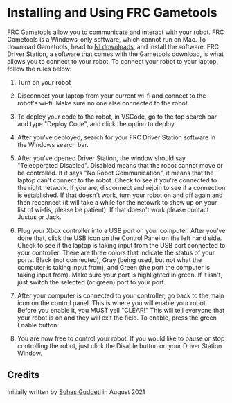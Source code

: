 # Installing and Using FRC Gametools

FRC Gametools allow you to communicate and interact with your robot. FRC Gametools is a Windows-only software, which cannot run on Mac. To download Gametools, head to [NI downloads](https://www.ni.com/en-us/support/downloads/drivers/download.frc-game-tools.html), and install the software. FRC Driver Station, a software that comes with the Gametools download, is what allows you to connect to your robot. To connect your robot to your laptop, follow the rules below:

1. Turn on your robot

2. Disconnect your laptop from your current wi-fi and connect to the robot's wi-fi. Make sure no one else connected to the robot.

3. To deploy your code to the robot, in VSCode, go to the top search bar and type "Deploy Code", and click the option to deploy. 

4. After you've deployed, search for your FRC Driver Station software in the Windows search bar. 

5. After you've opened Driver Station, the window should say "Teleoperated Disabled". Disabled means that the robot cannot move or be controlled. If it says "No Robot Communication", it means that the laptop can't connect to the robot. Check to see if you're connected to the right network. If you are, disconnect and rejoin to see if a connection is established. If that doesn't work, turn your robot on and off again and then reconnect (it will take a while for the netowrk to show up on your list of wi-fis, please be patient). If that doesn't work please contact Justus or Jack.

6. Plug your Xbox controller into a USB port on your computer. After you've done that, click the USB icon on the Control Panel on the left hand side. Check to see if the laptop is taking input from the USB port connected to your controller. There are three colors that indicate the status of your ports. Black (not connected), Gray (being used, but not what the computer is taking input from), and Green (the port the computer is taking input from). Make sure your port is highlighted in green. If it isn't, just switch the selected (or green) port to your port.

7. After your computer is connected to your controller, go back to the main icon on the control panel. This is where you will enable your robot. Before you enable it, you MUST yell "CLEAR!" This will tell everyone that your robot is on and they will exit the field. To enable, press the green Enable button.

8. You are now free to control your robot. If you would like to pause or stop controlling the robot, just click the Disable button on your Driver Station Window.

## Credits

Initially written by [Suhas Guddeti](https://github.com/Suhas44) in August 2021
